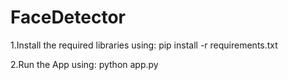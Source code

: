 # FaceDetector
1.Install the required libraries using:
pip install -r requirements.txt

2.Run the App using:
python app.py
